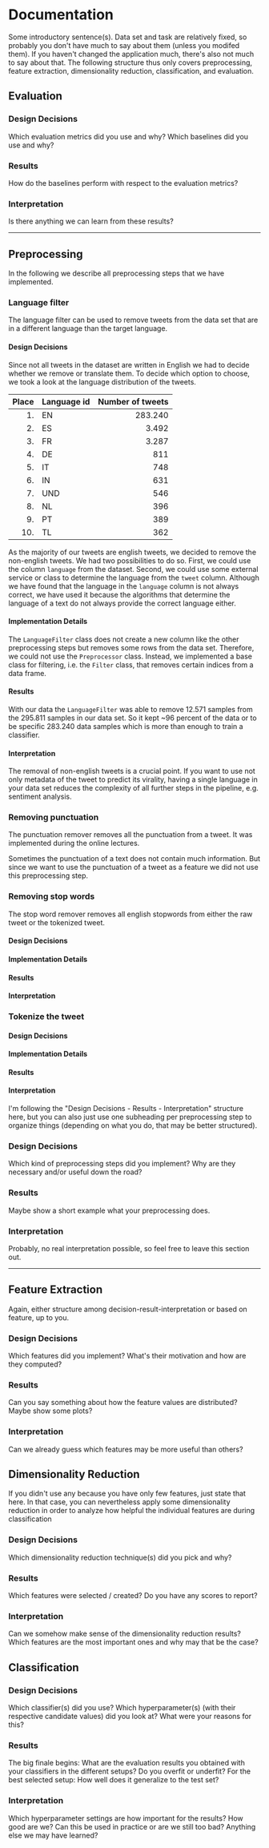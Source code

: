 # Documentation

Some introductory sentence(s). Data set and task are relatively fixed, so 
probably you don't have much to say about them (unless you modifed them).
If you haven't changed the application much, there's also not much to say about
that.
The following structure thus only covers preprocessing, feature extraction,
dimensionality reduction, classification, and evaluation.

## Evaluation

### Design Decisions

Which evaluation metrics did you use and why? 
Which baselines did you use and why?

### Results

How do the baselines perform with respect to the evaluation metrics?

### Interpretation

Is there anything we can learn from these results?

---

## Preprocessing

In the following we describe all preprocessing steps that we have implemented. 

### Language filter

The language filter can be used to remove tweets from the data set that are in a different language than the target language.

####  Design Decisions

Since not all tweets in the dataset are written in English we had to decide whether we remove or translate them.
To decide which option to choose, we took a look at the language distribution of the tweets.

| Place | Language id | Number of tweets |
| ----: | ----------- | ---------------: |
| 1.    | EN          | 283.240           |
| 2.    | ES          | 3.492             |
| 3.    | FR          | 3.287             |
| 4.    | DE          | 811              |
| 5.    | IT          | 748              |
| 6.    | IN          | 631              |
| 7.    | UND         | 546              |
| 8.    | NL          | 396              |
| 9.    | PT          | 389              |
| 10.   | TL          | 362              |

As the majority of our tweets are english tweets, we decided to remove the non-english tweets.
We had two possibilities to do so. 
First, we could use the column `language` from the dataset. 
Second, we could use some external service or class to determine the language from the `tweet` column.
Although we have found that the language in the `language` column is not always correct, we have used it because the algorithms that determine the language of a text do not always provide the correct language either.

#### Implementation Details

The `LanguageFilter` class does not create a new column like the other preprocessing steps but removes some rows from the data set.
Therefore, we could not use the `Preprocessor` class.
Instead, we implemented a base class for filtering, i.e. the `Filter` class, that removes certain indices from a data frame.

#### Results

With our data the `LanguageFilter` was able to remove 12.571 samples from the 295.811 samples in our data set. 
So it kept ~96 percent of the data or to be specific 283.240 data samples which is more than enough to train a classifier.

#### Interpretation

The removal of non-english tweets is a crucial point. 
If you want to use not only metadata of the tweet to predict its virality, having a single language in your data set reduces the complexity of all further steps in the pipeline, e.g. sentiment analysis.

### Removing punctuation

The punctuation remover removes all the punctuation from a tweet. 
It was implemented during the online lectures.

Sometimes the punctuation of a text does not contain much information. 
But since we want to use the punctuation of a tweet as a feature we did not use this preprocessing step.

### Removing stop words

The stop word remover removes all english stopwords from either the raw tweet or the tokenized tweet.

#### Design Decisions

#### Implementation Details

#### Results

#### Interpretation

### Tokenize the tweet

#### Design Decisions

#### Implementation Details

#### Results

#### Interpretation

I'm following the "Design Decisions - Results - Interpretation" structure here,
but you can also just use one subheading per preprocessing step to organize
things (depending on what you do, that may be better structured).

### Design Decisions

Which kind of preprocessing steps did you implement? Why are they necessary
and/or useful down the road?

### Results

Maybe show a short example what your preprocessing does.

### Interpretation

Probably, no real interpretation possible, so feel free to leave this section out.

---

## Feature Extraction

Again, either structure among decision-result-interpretation or based on feature,
up to you.

### Design Decisions

Which features did you implement? What's their motivation and how are they computed?

### Results

Can you say something about how the feature values are distributed? Maybe show some plots?

### Interpretation

Can we already guess which features may be more useful than others?

## Dimensionality Reduction

If you didn't use any because you have only few features, just state that here.
In that case, you can nevertheless apply some dimensionality reduction in order
to analyze how helpful the individual features are during classification

### Design Decisions

Which dimensionality reduction technique(s) did you pick and why?

### Results

Which features were selected / created? Do you have any scores to report?

### Interpretation

Can we somehow make sense of the dimensionality reduction results?
Which features are the most important ones and why may that be the case?

## Classification

### Design Decisions

Which classifier(s) did you use? Which hyperparameter(s) (with their respective
candidate values) did you look at? What were your reasons for this?

### Results

The big finale begins: What are the evaluation results you obtained with your
classifiers in the different setups? Do you overfit or underfit? For the best
selected setup: How well does it generalize to the test set?

### Interpretation

Which hyperparameter settings are how important for the results?
How good are we? Can this be used in practice or are we still too bad?
Anything else we may have learned?
